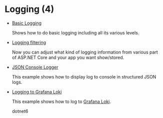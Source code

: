 # Logging (4)

* [Basic Logging](/projects/logging/logging-1)

  Shows how to do basic logging including all its various levels.

* [Logging filtering](/projects/logging/logging-2)

  Now you can adjust what kind of logging information from various part of ASP.NET Core and your app you want show/stored.

* [JSON Console Logger](/projects/logging/logging-3)

  This example shows how to display log to console in structured JSON logs.

* [Logging to Grafana Loki](/projects/logging/logging-Loki)

  This example shows how to log to [Grafana Loki](https://grafana.com/oss/loki/).

  dotnet6